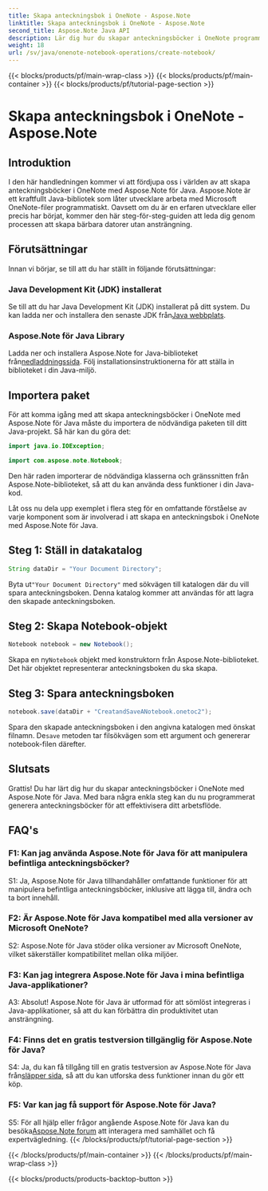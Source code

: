 ```yaml
---
title: Skapa anteckningsbok i OneNote - Aspose.Note
linktitle: Skapa anteckningsbok i OneNote - Aspose.Note
second_title: Aspose.Note Java API
description: Lär dig hur du skapar anteckningsböcker i OneNote programmatiskt med Aspose.Note för Java. Effektivisera ditt arbetsflöde med denna steg-för-steg-guide.
weight: 18
url: /sv/java/onenote-notebook-operations/create-notebook/
---
```


{{< blocks/products/pf/main-wrap-class >}}
{{< blocks/products/pf/main-container >}}
{{< blocks/products/pf/tutorial-page-section >}}

# Skapa anteckningsbok i OneNote - Aspose.Note

## Introduktion

I den här handledningen kommer vi att fördjupa oss i världen av att skapa anteckningsböcker i OneNote med Aspose.Note för Java. Aspose.Note är ett kraftfullt Java-bibliotek som låter utvecklare arbeta med Microsoft OneNote-filer programmatiskt. Oavsett om du är en erfaren utvecklare eller precis har börjat, kommer den här steg-för-steg-guiden att leda dig genom processen att skapa bärbara datorer utan ansträngning.

## Förutsättningar

Innan vi börjar, se till att du har ställt in följande förutsättningar:

### Java Development Kit (JDK) installerat

Se till att du har Java Development Kit (JDK) installerat på ditt system. Du kan ladda ner och installera den senaste JDK från[Java webbplats](https://www.oracle.com/java/technologies/javase-jdk15-downloads.html).

### Aspose.Note för Java Library

 Ladda ner och installera Aspose.Note for Java-biblioteket från[nedladdningssida](https://releases.aspose.com/note/java/). Följ installationsinstruktionerna för att ställa in biblioteket i din Java-miljö.

## Importera paket

För att komma igång med att skapa anteckningsböcker i OneNote med Aspose.Note för Java måste du importera de nödvändiga paketen till ditt Java-projekt. Så här kan du göra det:

```java
import java.io.IOException;

import com.aspose.note.Notebook;
```

Den här raden importerar de nödvändiga klasserna och gränssnitten från Aspose.Note-biblioteket, så att du kan använda dess funktioner i din Java-kod.

Låt oss nu dela upp exemplet i flera steg för en omfattande förståelse av varje komponent som är involverad i att skapa en anteckningsbok i OneNote med Aspose.Note för Java.

## Steg 1: Ställ in datakatalog

```java
String dataDir = "Your Document Directory";
```

 Byta ut`"Your Document Directory"` med sökvägen till katalogen där du vill spara anteckningsboken. Denna katalog kommer att användas för att lagra den skapade anteckningsboken.

## Steg 2: Skapa Notebook-objekt

```java
Notebook notebook = new Notebook();
```

 Skapa en ny`Notebook` objekt med konstruktorn från Aspose.Note-biblioteket. Det här objektet representerar anteckningsboken du ska skapa.

## Steg 3: Spara anteckningsboken

```java
notebook.save(dataDir + "CreatandSaveANotebook.onetoc2");
```

 Spara den skapade anteckningsboken i den angivna katalogen med önskat filnamn. De`save` metoden tar filsökvägen som ett argument och genererar notebook-filen därefter.

## Slutsats

Grattis! Du har lärt dig hur du skapar anteckningsböcker i OneNote med Aspose.Note för Java. Med bara några enkla steg kan du nu programmerat generera anteckningsböcker för att effektivisera ditt arbetsflöde.

## FAQ's

### F1: Kan jag använda Aspose.Note för Java för att manipulera befintliga anteckningsböcker?

S1: Ja, Aspose.Note för Java tillhandahåller omfattande funktioner för att manipulera befintliga anteckningsböcker, inklusive att lägga till, ändra och ta bort innehåll.

### F2: Är Aspose.Note för Java kompatibel med alla versioner av Microsoft OneNote?

S2: Aspose.Note för Java stöder olika versioner av Microsoft OneNote, vilket säkerställer kompatibilitet mellan olika miljöer.

### F3: Kan jag integrera Aspose.Note för Java i mina befintliga Java-applikationer?

A3: Absolut! Aspose.Note för Java är utformad för att sömlöst integreras i Java-applikationer, så att du kan förbättra din produktivitet utan ansträngning.

### F4: Finns det en gratis testversion tillgänglig för Aspose.Note för Java?

 S4: Ja, du kan få tillgång till en gratis testversion av Aspose.Note för Java från[släpper sida](https://releases.aspose.com/), så att du kan utforska dess funktioner innan du gör ett köp.

### F5: Var kan jag få support för Aspose.Note för Java?

 S5: För all hjälp eller frågor angående Aspose.Note för Java kan du besöka[Aspose.Note forum](https://forum.aspose.com/c/note/28) att interagera med samhället och få expertvägledning.
{{< /blocks/products/pf/tutorial-page-section >}}

{{< /blocks/products/pf/main-container >}}
{{< /blocks/products/pf/main-wrap-class >}}

{{< blocks/products/products-backtop-button >}}

